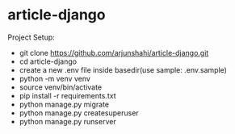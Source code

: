 # article-django
Project Setup:

- git clone https://github.com/arjunshahi/article-django.git
- cd article-django
- create a new .env file inside basedir(use sample: .env.sample)
- python -m venv venv
- source venv/bin/activate
- pip install -r requirements.txt
- python manage.py migrate
- python manage.py createsuperuser
- python manage.py runserver 
